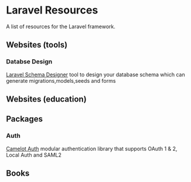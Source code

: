 # Laravel Resources

A list of resources for the Laravel framework.

## Websites (tools)

### Databse Design
[Laravel Schema Designer](http://laravelsd.com)
tool to design your database schema which can generate migrations,models,seeds and forms

## Websites (education)

## Packages

### Auth

[Camelot Auth](https://github.com/taftse/camelot-auth)
modular authentication library that supports OAuth 1 & 2, Local Auth and SAML2

## Books
